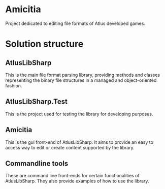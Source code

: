 # Amicitia
Project dedicated to editing file formats of Atlus developed games.

# Solution structure

## AtlusLibSharp
This is the main file format parsing library, providing methods and classes representing the binary file structures in a managed and object-oriented fashion.

## AtlusLibSharp.Test
This is the project used for testing the library for developing purposes.

## Amicitia
This is the gui front-end of AtlusLibSharp. It aims to provide an easy to access way to edit or create content supported by the library.

## Commandline tools
These are command line front-ends for certain functionalities of AtlusLibSharp. They also provide examples of how to use the library.
